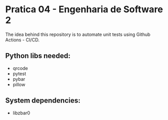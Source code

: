 # Pratica 04 - Engenharia de Software 2

The idea behind this repository is to automate unit tests using Github Actions - CI/CD.

## Python libs needed:

- qrcode
- pytest
- pybar
- pillow

## System dependencies:

- libzbar0